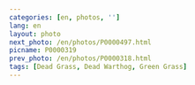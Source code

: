 ```yaml
---
categories: [en, photos, '']
lang: en
layout: photo
next_photo: /en/photos/P0000497.html
picname: P0000319
prev_photo: /en/photos/P0000318.html
tags: [Dead Grass, Dead Warthog, Green Grass]
---
```

